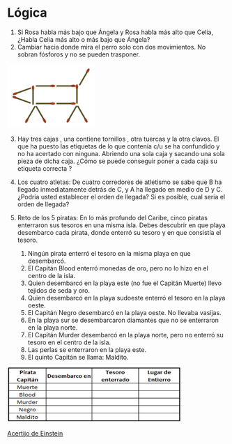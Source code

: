 # Lógica
1. Si Rosa habla más bajo que Ángela y Rosa habla más alto que Celia, ¿Habla Celia más alto o más bajo que Ángela?
2. Cambiar hacia donde mira el perro solo con dos movimientos. No sobran fósforos y no se pueden trasponer.
   
<img src="/Img/Imagen3.jpg" alt="Perro" width="200"/> 

3. Hay tres cajas , una contiene tornillos , otra tuercas y la otra clavos. El que ha puesto las etiquetas de lo que contenía c/u se ha confundido y no ha acertado con ninguna. Abriendo una sola caja y sacando una sola pieza de dicha caja.
 ¿Cómo se puede conseguir poner a cada caja su etiqueta correcta ?
4. Los cuatro atletas: De cuatro corredores de atletismo se sabe que B ha llegado inmediatamente detrás de C, y A ha llegado en medio de D y C. ¿Podría usted establecer el orden de llegada? Si es posible, cual seria el orden de llegada?
5. Reto de los 5 piratas:
   En lo más profundo del Caribe, cinco piratas enterraron sus tesoros en una misma isla.
   Debes descubrir en que playa desembarco cada pirata, donde enterró su tesoro y en que consistía el tesoro.

   1. Ningún pirata enterró el tesoro en la misma playa en que desembarcó.
   2. El Capitán Blood enterró monedas de oro, pero no lo hizo en el centro de la isla.
   3. Quien desembarcó en la playa este (no fue el Capitán Muerte) llevo tejidos de seda y oro.
   4. Quien desembarcó en la playa sudoeste enterró el tesoro en la playa oeste.
   5. El Capitán Negro desembarcó en la playa oeste. No llevaba vasijas.
   6. En la playa sur se desembarcaron diamantes que no se enterraron en la playa norte.
   7. El Capitán Murder desembarcó en la playa norte, pero no enterró su tesoro en el centro de la isla.
   8. Las perlas se enterraron en la playa este.
   9. El quinto Capitán se llama: Maldito.

<img src="/Img/Imagen4.jpg" alt="Reto de los 5 piratas" width="400"/> 

[Acertijo de Einstein](https://www.cerebrol.com/logica/problemas/acertijo-de-einstein/)



